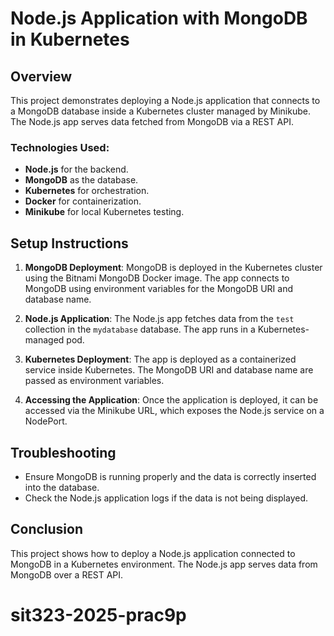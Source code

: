 # Node.js Application with MongoDB in Kubernetes

## Overview

This project demonstrates deploying a Node.js application that connects to a MongoDB database inside a Kubernetes cluster managed by Minikube. The Node.js app serves data fetched from MongoDB via a REST API.

### Technologies Used:
- **Node.js** for the backend.
- **MongoDB** as the database.
- **Kubernetes** for orchestration.
- **Docker** for containerization.
- **Minikube** for local Kubernetes testing.

## Setup Instructions

1. **MongoDB Deployment**: MongoDB is deployed in the Kubernetes cluster using the Bitnami MongoDB Docker image. The app connects to MongoDB using environment variables for the MongoDB URI and database name.

2. **Node.js Application**: The Node.js app fetches data from the `test` collection in the `mydatabase` database. The app runs in a Kubernetes-managed pod.

3. **Kubernetes Deployment**: The app is deployed as a containerized service inside Kubernetes. The MongoDB URI and database name are passed as environment variables.

4. **Accessing the Application**: Once the application is deployed, it can be accessed via the Minikube URL, which exposes the Node.js service on a NodePort.

## Troubleshooting

- Ensure MongoDB is running properly and the data is correctly inserted into the database.
- Check the Node.js application logs if the data is not being displayed.

## Conclusion

This project shows how to deploy a Node.js application connected to MongoDB in a Kubernetes environment. The Node.js app serves data from MongoDB over a REST API.
# sit323-2025-prac9p
